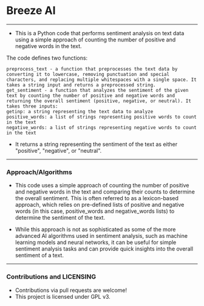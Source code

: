 # Breeze AI #
---------------------------------------------------------------------------------------
* This is a Python code that performs sentiment analysis on text data using a simple approach of counting the number of positive and negative words in the text.

The code defines two functions:

```
preprocess_text - a function that preprocesses the text data by converting it to lowercase, removing punctuation and special characters, and replacing multiple whitespaces with a single space. It takes a string input and returns a preprocessed string.
get_sentiment - a function that analyzes the sentiment of the given text by counting the number of positive and negative words and returning the overall sentiment (positive, negative, or neutral). It takes three inputs:
getinp: a string representing the text data to analyze
positive_words: a list of strings representing positive words to count in the text
negative_words: a list of strings representing negative words to count in the text
```
* It returns a string representing the sentiment of the text as either "positive", "negative", or "neutral".

-----------------------------------------------------------------------------------------

### Approach/Algorithms

* This code uses a simple approach of counting the number of positive and negative words in the text and comparing their counts to determine the overall sentiment. This is often referred to as a lexicon-based approach, 
  which relies on pre-defined lists of positive and negative words (in this case, positive_words and negative_words lists)
  to determine the sentiment of the text.

* While this approach is not as sophisticated as some of the more advanced AI algorithms used in sentiment analysis,
  such as machine learning models and neural networks, it can be useful for simple sentiment analysis tasks
   and can provide quick insights into the overall sentiment of a text.



-------------------------------------------------------------------------------------------

### Contributions and LICENSING

* Contributions via pull requests are welcome!
* This project is licensed under GPL v3.





